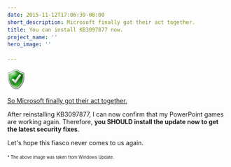 ```yaml
---
date: 2015-11-12T17:06:39-08:00
short_description: Microsoft finally got their act together.
title: You can install KB3097877 now.
project_name: ''
hero_image: ''

---
```

![](../images/winupdateshield.png)

[So Microsoft finally got their act together.](http://www.infoworld.com/article/3004441/microsoft-windows/microsoft-surreptitiously-reissues-botched-patch-kb-3097877-for-windows-7.html)

After reinstalling KB3097877, I can now confirm that my PowerPoint games are working again. Therefore, **you SHOULD install the update now to get the latest security fixes**.

Let's hope this fiasco never comes to us again.

<sup><sub>* The above image was taken from Windows Update.</sub></sup>